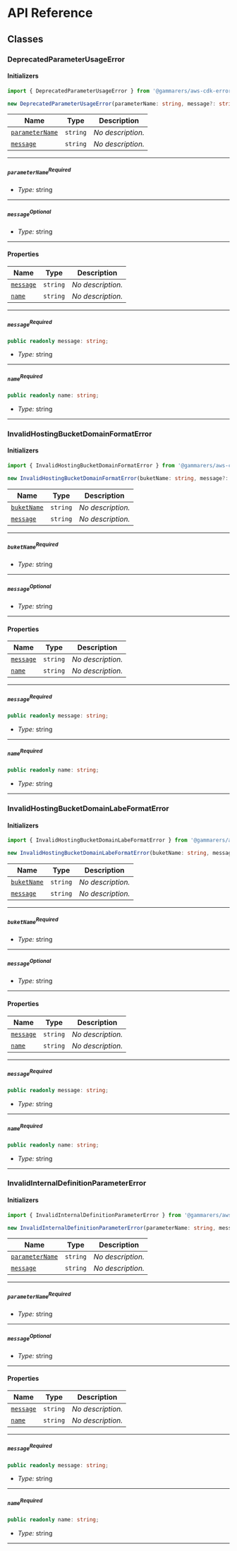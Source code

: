 # API Reference <a name="API Reference" id="api-reference"></a>



## Classes <a name="Classes" id="Classes"></a>

### DeprecatedParameterUsageError <a name="DeprecatedParameterUsageError" id="@gammarers/aws-cdk-errors.DeprecatedParameterUsageError"></a>

#### Initializers <a name="Initializers" id="@gammarers/aws-cdk-errors.DeprecatedParameterUsageError.Initializer"></a>

```typescript
import { DeprecatedParameterUsageError } from '@gammarers/aws-cdk-errors'

new DeprecatedParameterUsageError(parameterName: string, message?: string)
```

| **Name** | **Type** | **Description** |
| --- | --- | --- |
| <code><a href="#@gammarers/aws-cdk-errors.DeprecatedParameterUsageError.Initializer.parameter.parameterName">parameterName</a></code> | <code>string</code> | *No description.* |
| <code><a href="#@gammarers/aws-cdk-errors.DeprecatedParameterUsageError.Initializer.parameter.message">message</a></code> | <code>string</code> | *No description.* |

---

##### `parameterName`<sup>Required</sup> <a name="parameterName" id="@gammarers/aws-cdk-errors.DeprecatedParameterUsageError.Initializer.parameter.parameterName"></a>

- *Type:* string

---

##### `message`<sup>Optional</sup> <a name="message" id="@gammarers/aws-cdk-errors.DeprecatedParameterUsageError.Initializer.parameter.message"></a>

- *Type:* string

---



#### Properties <a name="Properties" id="Properties"></a>

| **Name** | **Type** | **Description** |
| --- | --- | --- |
| <code><a href="#@gammarers/aws-cdk-errors.DeprecatedParameterUsageError.property.message">message</a></code> | <code>string</code> | *No description.* |
| <code><a href="#@gammarers/aws-cdk-errors.DeprecatedParameterUsageError.property.name">name</a></code> | <code>string</code> | *No description.* |

---

##### `message`<sup>Required</sup> <a name="message" id="@gammarers/aws-cdk-errors.DeprecatedParameterUsageError.property.message"></a>

```typescript
public readonly message: string;
```

- *Type:* string

---

##### `name`<sup>Required</sup> <a name="name" id="@gammarers/aws-cdk-errors.DeprecatedParameterUsageError.property.name"></a>

```typescript
public readonly name: string;
```

- *Type:* string

---


### InvalidHostingBucketDomainFormatError <a name="InvalidHostingBucketDomainFormatError" id="@gammarers/aws-cdk-errors.InvalidHostingBucketDomainFormatError"></a>

#### Initializers <a name="Initializers" id="@gammarers/aws-cdk-errors.InvalidHostingBucketDomainFormatError.Initializer"></a>

```typescript
import { InvalidHostingBucketDomainFormatError } from '@gammarers/aws-cdk-errors'

new InvalidHostingBucketDomainFormatError(buketName: string, message?: string)
```

| **Name** | **Type** | **Description** |
| --- | --- | --- |
| <code><a href="#@gammarers/aws-cdk-errors.InvalidHostingBucketDomainFormatError.Initializer.parameter.buketName">buketName</a></code> | <code>string</code> | *No description.* |
| <code><a href="#@gammarers/aws-cdk-errors.InvalidHostingBucketDomainFormatError.Initializer.parameter.message">message</a></code> | <code>string</code> | *No description.* |

---

##### `buketName`<sup>Required</sup> <a name="buketName" id="@gammarers/aws-cdk-errors.InvalidHostingBucketDomainFormatError.Initializer.parameter.buketName"></a>

- *Type:* string

---

##### `message`<sup>Optional</sup> <a name="message" id="@gammarers/aws-cdk-errors.InvalidHostingBucketDomainFormatError.Initializer.parameter.message"></a>

- *Type:* string

---



#### Properties <a name="Properties" id="Properties"></a>

| **Name** | **Type** | **Description** |
| --- | --- | --- |
| <code><a href="#@gammarers/aws-cdk-errors.InvalidHostingBucketDomainFormatError.property.message">message</a></code> | <code>string</code> | *No description.* |
| <code><a href="#@gammarers/aws-cdk-errors.InvalidHostingBucketDomainFormatError.property.name">name</a></code> | <code>string</code> | *No description.* |

---

##### `message`<sup>Required</sup> <a name="message" id="@gammarers/aws-cdk-errors.InvalidHostingBucketDomainFormatError.property.message"></a>

```typescript
public readonly message: string;
```

- *Type:* string

---

##### `name`<sup>Required</sup> <a name="name" id="@gammarers/aws-cdk-errors.InvalidHostingBucketDomainFormatError.property.name"></a>

```typescript
public readonly name: string;
```

- *Type:* string

---


### InvalidHostingBucketDomainLabeFormatError <a name="InvalidHostingBucketDomainLabeFormatError" id="@gammarers/aws-cdk-errors.InvalidHostingBucketDomainLabeFormatError"></a>

#### Initializers <a name="Initializers" id="@gammarers/aws-cdk-errors.InvalidHostingBucketDomainLabeFormatError.Initializer"></a>

```typescript
import { InvalidHostingBucketDomainLabeFormatError } from '@gammarers/aws-cdk-errors'

new InvalidHostingBucketDomainLabeFormatError(buketName: string, message?: string)
```

| **Name** | **Type** | **Description** |
| --- | --- | --- |
| <code><a href="#@gammarers/aws-cdk-errors.InvalidHostingBucketDomainLabeFormatError.Initializer.parameter.buketName">buketName</a></code> | <code>string</code> | *No description.* |
| <code><a href="#@gammarers/aws-cdk-errors.InvalidHostingBucketDomainLabeFormatError.Initializer.parameter.message">message</a></code> | <code>string</code> | *No description.* |

---

##### `buketName`<sup>Required</sup> <a name="buketName" id="@gammarers/aws-cdk-errors.InvalidHostingBucketDomainLabeFormatError.Initializer.parameter.buketName"></a>

- *Type:* string

---

##### `message`<sup>Optional</sup> <a name="message" id="@gammarers/aws-cdk-errors.InvalidHostingBucketDomainLabeFormatError.Initializer.parameter.message"></a>

- *Type:* string

---



#### Properties <a name="Properties" id="Properties"></a>

| **Name** | **Type** | **Description** |
| --- | --- | --- |
| <code><a href="#@gammarers/aws-cdk-errors.InvalidHostingBucketDomainLabeFormatError.property.message">message</a></code> | <code>string</code> | *No description.* |
| <code><a href="#@gammarers/aws-cdk-errors.InvalidHostingBucketDomainLabeFormatError.property.name">name</a></code> | <code>string</code> | *No description.* |

---

##### `message`<sup>Required</sup> <a name="message" id="@gammarers/aws-cdk-errors.InvalidHostingBucketDomainLabeFormatError.property.message"></a>

```typescript
public readonly message: string;
```

- *Type:* string

---

##### `name`<sup>Required</sup> <a name="name" id="@gammarers/aws-cdk-errors.InvalidHostingBucketDomainLabeFormatError.property.name"></a>

```typescript
public readonly name: string;
```

- *Type:* string

---


### InvalidInternalDefinitionParameterError <a name="InvalidInternalDefinitionParameterError" id="@gammarers/aws-cdk-errors.InvalidInternalDefinitionParameterError"></a>

#### Initializers <a name="Initializers" id="@gammarers/aws-cdk-errors.InvalidInternalDefinitionParameterError.Initializer"></a>

```typescript
import { InvalidInternalDefinitionParameterError } from '@gammarers/aws-cdk-errors'

new InvalidInternalDefinitionParameterError(parameterName: string, message?: string)
```

| **Name** | **Type** | **Description** |
| --- | --- | --- |
| <code><a href="#@gammarers/aws-cdk-errors.InvalidInternalDefinitionParameterError.Initializer.parameter.parameterName">parameterName</a></code> | <code>string</code> | *No description.* |
| <code><a href="#@gammarers/aws-cdk-errors.InvalidInternalDefinitionParameterError.Initializer.parameter.message">message</a></code> | <code>string</code> | *No description.* |

---

##### `parameterName`<sup>Required</sup> <a name="parameterName" id="@gammarers/aws-cdk-errors.InvalidInternalDefinitionParameterError.Initializer.parameter.parameterName"></a>

- *Type:* string

---

##### `message`<sup>Optional</sup> <a name="message" id="@gammarers/aws-cdk-errors.InvalidInternalDefinitionParameterError.Initializer.parameter.message"></a>

- *Type:* string

---



#### Properties <a name="Properties" id="Properties"></a>

| **Name** | **Type** | **Description** |
| --- | --- | --- |
| <code><a href="#@gammarers/aws-cdk-errors.InvalidInternalDefinitionParameterError.property.message">message</a></code> | <code>string</code> | *No description.* |
| <code><a href="#@gammarers/aws-cdk-errors.InvalidInternalDefinitionParameterError.property.name">name</a></code> | <code>string</code> | *No description.* |

---

##### `message`<sup>Required</sup> <a name="message" id="@gammarers/aws-cdk-errors.InvalidInternalDefinitionParameterError.property.message"></a>

```typescript
public readonly message: string;
```

- *Type:* string

---

##### `name`<sup>Required</sup> <a name="name" id="@gammarers/aws-cdk-errors.InvalidInternalDefinitionParameterError.property.name"></a>

```typescript
public readonly name: string;
```

- *Type:* string

---



